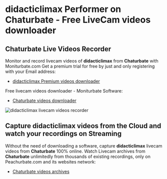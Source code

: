 # didacticlimax Performer on Chaturbate - Free LiveCam videos downloader

## Chaturbate Live Videos Recorder

Monitor and record livecam videos of **didacticlimax** from **Chaturbate** with Moniturbate.com
Get a premium trial for free by just and only registering with your Email address:
* [didacticlimax Premium videos downloader](https://moniturbate.com/request-demo-licence-key.html)

Free livecam videos downloader - Moniturbate Software:
* [Chaturbate videos downloader](https://moniturbate.com/moniturbate-download-software.html)

![didacticlimax livecam videos recorder](https://peachurnet.com/templates/moniturbate-software.png)


## Capture didacticlimax videos from the Cloud and watch your recordings on Streaming

Without the need of downloading a software, capture **didacticlimax** livecam videos from **Chaturbate** 100% online.
Watch Livecam archives from **Chaturbate** unlimitedly from thousands of existing recordings, only on Peachurbate.com and its websites network:
* [Chaturbate videos archives](https://peachurnet.com/)